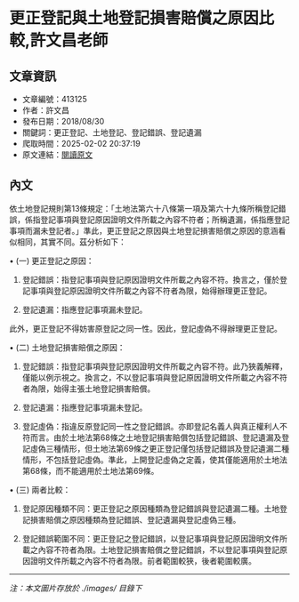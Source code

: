 # 更正登記與土地登記損害賠償之原因比較,許文昌老師

## 文章資訊
- 文章編號：413125
- 作者：許文昌
- 發布日期：2018/08/30
- 關鍵詞：更正登記、土地登記、登記錯誤、登記遺漏
- 爬取時間：2025-02-02 20:37:19
- 原文連結：[閱讀原文](https://real-estate.get.com.tw/Columns/detail.aspx?no=413125)

## 內文
依土地登記規則第13條規定：「土地法第六十八條第一項及第六十九條所稱登記錯誤，係指登記事項與登記原因證明文件所載之內容不符者；所稱遺漏，係指應登記事項而漏未登記者。」準此，更正登記之原因與土地登記損害賠償之原因的意涵看似相同，其實不同。茲分析如下：

• (一) 更正登記之原因：

1. 登記錯誤：指登記事項與登記原因證明文件所載之內容不符。換言之，僅於登記事項與登記原因證明文件所載之內容不符者為限，始得辦理更正登記。

2. 登記遺漏：指應登記事項漏未登記。

此外，更正登記不得妨害原登記之同一性。因此，登記虛偽不得辦理更正登記。

• (二) 土地登記損害賠償之原因：

1. 登記錯誤：指登記事項與登記原因證明文件所載之內容不符。此乃狹義解釋，僅能以例示視之。換言之，不以登記事項與登記原因證明文件所載之內容不符者為限，始得主張土地登記損害賠償。

2. 登記遺漏：指應登記事項漏未登記。

3. 登記虛偽：指違反原登記同一性之登記錯誤。亦即登記名義人與真正權利人不符而言。由於土地法第68條之土地登記損害賠償包括登記錯誤、登記遺漏及登記虛偽三種情形，但土地法第69條之更正登記僅包括登記錯誤及登記遺漏二種情形，不包括登記虛偽。準此，上開登記虛偽之定義，使其僅能適用於土地法第68條，而不能適用於土地法第69條。

• (三) 兩者比較：

1. 登記原因種類不同：更正登記之原因種類為登記錯誤與登記遺漏二種。土地登記損害賠償之原因種類為登記錯誤、登記遺漏與登記虛偽三種。

2. 登記錯誤範圍不同：更正登記之登記錯誤，以登記事項與登記原因證明文件所載之內容不符者為限。土地登記損害賠償之登記錯誤，不以登記事項與登記原因證明文件所載之內容不符者為限。前者範圍較狹，後者範圍較廣。
---
*注：本文圖片存放於 ./images/ 目錄下*
